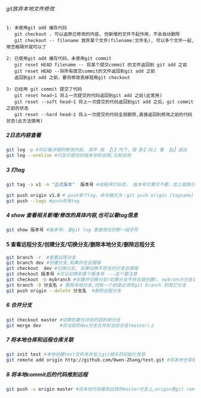 ###### git放弃本地文件修改
```
1: 未使用git add 缓存代码 
   git checkout . 可以返原已修改的内容, 但新增的文件不起作用，不会自动删除
   git checkout -- filename 放弃某个文件(filename:文件名), 可以多个文件一起,用空格隔开就可以了

2: 已使用git add 缓存代码，未使用git commit  
   git reset HEAD filename -- 将某个提交commit 的文件返回到 git add 之前
   git reset HEAD --将所有提交commit的文件返回到git add 之前
   返回到git add 之前，要将修改丢掉就用git checkout

3: 已经用 git commit 提交了代码
   git reset head~1 将上一次提交的代码返回到git add 之前(此常用)
   git reset --soft head~1 将上一次提交的代码返回到git add 之后，git commit 之前的状态
   git reset --hard head~1 将上一次提交的代码全部删除,直接返回到修改之前的代码状态(此方法慎用)
```

##### 2日志内容查看
``` sh
git log -p #可以看详细的修改内容, 其中 按 【j】向下，按【k】向上 看 【q】退出
git log --oneline #只显示提交的版本号和说明,比较实用
```

##### 3 打tag
``` sh
git tag -a v1 -m "正式版本"  版本号 #给程序打标签， 版本号可要可不要，加上就表示在哪个提交后打的标签，不加就表示当前 如: git tag -a v1 -m "正式版" 4sfasf23

git push origin v1.0 # push单个tag，命令格式为：git push origin [tagname]
git push --tags #push所有tag
```

##### 4 show 查看相关新增/修改的具体内容,也可以看tag信息
``` sh
git show 版本号 #版本号: 是git log 里面很长的那一段字符
```

#### 5 查看远程分支/创建分支/切换分支/删除本地分支/删除远程分支
``` sh
git branch -r  #查看远程分支
git branch dev #创建分支,如果存在会报错
git checkout  dev #切换分支, 如果切换不存在的分支会报错
git checkout 版本号 #可以切换到某个版本号 ---这个要注意
git checkout -b mybranch #创建并切换分支(如果分支不存在就创建), mybranch分支名
git branch -D 分支名 # 删除本地分支,但有一个前提必须先git branch 到其它分支
git push origin --delete 分支名  #删除远程分支
```

##### 6 合并分支
``` sh
git checkout master #切换到要合并到的目的地分支
git merge dev       #将当前的dev分支合并到当前分支(master)上
```

##### 7 将本地仓库和远程仓库关联
``` sh
git init test #本地创建test文件夹并加上git相关的初始化信息
git remote add origin http://github.com/Owen-Zhang/test.git #将本地仓库和线上仓库关联,origin是git默认远程标识,也可以改成其它
```


##### 8 将本地commit后的代码推到远程
``` sh
git push -u origin master #将本地代码推到远程的master分支上,origin是git remote关联时取的名字
```

